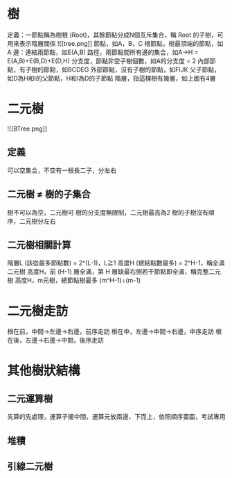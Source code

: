 # 樹
定義：一節點稱為樹根 (Root)，其餘節點分成N個互斥集合，稱 Root 的子樹，可用來表示階層關係
![[tree.png]]
節點，如A，B，C
根節點，樹最頂端的節點，如A
邊：連結兩節點，如E(A,B)
路徑，兩節點間所有邊的集合，如A→H = E(A,B)+E(B,D)+E(D,H)
分支度，節點非空子樹個數，如A的分支度 = 2
內部節點，有子樹的節點，如BCDEG
外部節點，沒有子樹的節點，如FIJK
父子節點，如D為H和I的父節點，H和I為D的子節點
階層，指這棵樹有幾層，如上圖有4層

# 二元樹
![[BTree.png]]
## 定義
可以空集合，不空有一根長二子，分左右
## 二元樹 ≠ 樹的子集合
樹不可以為空，二元樹可
樹的分支度無限制，二元樹最高為2
樹的子樹沒有順序，二元樹分左右
## 二元樹相關計算
階層L (該從最多節點數) = 2^(L-1)，L≧1
高度H (總結點數最多) = 2^H-1，稱全滿二元樹
高度H，前 (H-1) 層全滿，第 H 層缺最右側若干節點即全滿，稱完整二元樹
高度H，m元樹，總節點樹最多 (m^H-1)÷(m-1)

# 二元樹走訪
根在前，中間→左邊→右邊，前序走訪
根在中，左邊→中間→右邊，中序走訪
根在後，左邊→右邊→中間，後序走訪

# 其他樹狀結構
## 二元運算樹
先算的先處理，運算子擺中間，運算元放兩邊，下而上，依照順序畫圖，考試專用
## 堆積
## 引線二元樹